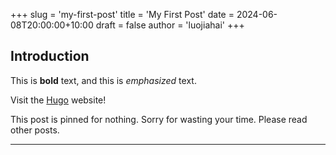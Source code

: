 +++
slug = 'my-first-post'
title = 'My First Post'
date = 2024-06-08T20:00:00+10:00
draft = false
author = 'luojiahai'
+++

## Introduction

This is **bold** text, and this is *emphasized* text.

Visit the [Hugo](https://gohugo.io) website!

This post is pinned for nothing. Sorry for wasting your time. Please read other posts.

---
